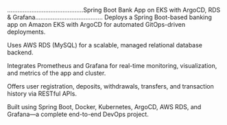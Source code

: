 
............................................Spring Boot Bank App on EKS with ArgoCD, RDS & Grafana.......................................
Deploys a Spring Boot-based banking app on Amazon EKS with ArgoCD for automated GitOps-driven deployments.

Uses AWS RDS (MySQL) for a scalable, managed relational database backend.

Integrates Prometheus and Grafana for real-time monitoring, visualization, and metrics of the app and cluster.

Offers user registration, deposits, withdrawals, transfers, and transaction history via RESTful APIs.

Built using Spring Boot, Docker, Kubernetes, ArgoCD, AWS RDS, and Grafana—a complete end-to-end DevOps project.
